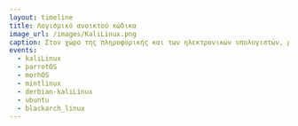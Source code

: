 ```yaml
---
layout: timeline 
title: Λογισμικό ανοικτού κώδικα
image_url: /images/KaliLinux.png
caption: Στον χώρο της πληροφορικής και των ηλεκτρονικών υπολογιστών, με τον όρο λογισμικό ανοικτού κώδικα,εννοείται λογισμικό του οποίου ο πηγαίος κώδικας διατίθεται σε τρίτον για να τον εξετάσει. Κατά καιρούς έχουν εμφανιστεί αρκετές διαφορετικές άδειες χρήσης σχεδιασμένες να συνοδεύουν λογισμικό ανοικτού κώδικα. Μερικές από αυτές επιτρέπουν στους χρήστες και να τροποποιήσουν τον κώδικα ή και να τον αξιοποιήσουν σε άλλες εφαρμογές.Το λογισμικό ανοικτού κώδικα δεν σημαίνει απαραιτήτως δωρεάν λογισμικό, ούτε Ελεύθερο Λογισμικό σύμφωνα με τον ορισμό που δίνει στο Ελεύθερο Λογισμικό το Ίδρυμα Ελεύθερου Λογισμικού, αλλά αναφέρεται μόνο στο γεγονός πως επιτρέπεται σε κάθε χρήστη να εξετάσει και να χρησιμοποιήσει τη γνώση και τις δυνατότητες που προσφέρει ο παρεχόμενος πηγαίος κώδικας. Στην πράξη, τα περισσότερα προγράμματα ανοιχτού κώδικα παρέχονται δωρεάν και μπορούν να χαρακτηριστούν ελεύθερα.
events:
  - kaliLinux
  - parrotOS
  - morhOS
  - mintlinux
  - derbian-kaliLinux
  - ubuntu
  - blackarch_linux
---
```


